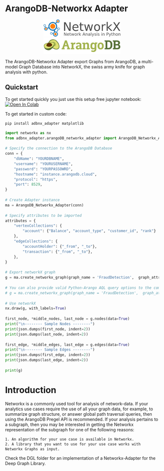 # ArangoDB-Networkx Adapter

<center>
<img src="examples/assets/logos/networkx_logo.svg" width=50% >
</center>
<center>
<img src="examples/assets/logos/ArangoDB_logo.png" width=50% >
</center>

The ArangoDB-Networkx Adapter export Graphs from ArangoDB, a multi-model Graph Database into NetworkX, the swiss army knife for graph analysis with python.


##  Quickstart

To get started quickly you just use this setup free jupyter notebook: <a href="https://colab.research.google.com/github/arangoml/networkx-adapter/blob/master/examples/ArangoDB_NetworkxAdapter.ipynb" target="_parent"><img src="https://colab.research.google.com/assets/colab-badge.svg" alt="Open In Colab"/></a>

To get started in custom code:
```bash
pip install adbnx_adapter matplotlib
```

``` python
import networkx as nx
from adbnx_adapter.arangoDB_networkx_adapter import ArangoDB_Networkx_Adapter

# Specify the connection to the ArangoDB Database
conn = {
    "dbName": "YOURDBNAME",
    "username": "YOURUSERNAME",
    "password": "YOURPASSOWRD",
    "hostname": "instance.arangodb.cloud",
    "protocol": "https",
    "port": 8529,
}

# Create Adapter instance
ma = ArangoDB_Networkx_Adapter(conn)

# Specify attributes to be imported
attributes = {
    "vertexCollections": {
        "account": {"Balance", "account_type", "customer_id", "rank"}
    },
    "edgeCollections": {
        "accountHolder": {"_from", "_to"},
        "transaction": {"_from", "_to"},
    },
}

# Export networkX graph                                  
g = ma.create_networkx_graph(graph_name = 'FraudDetection',  graph_attributes = attributes)

# You can also provide valid Python-Arango AQL query options to the command above, like such:
# g = ma.create_networkx_graph(graph_name = 'FraudDetection',  graph_attributes = attributes, ttl=1000, stream=True)

# Use networkX
nx.draw(g, with_labels=True)

first_node, *middle_nodes, last_node = g.nodes(data=True)
print("\n-------- Sample Nodes --------")
print(json.dumps(first_node, indent=2))
print(json.dumps(last_node, indent=2))

first_edge, *middle_edges, last_edge = g.edges(data=True)
print("\n-------- Sample Edges --------")
print(json.dumps(first_edge, indent=2))
print(json.dumps(last_edge, indent=2))

print(g)
```

# Introduction

Networkx is a commonly used tool for analysis of network-data. If your analytics use cases require the use of all your graph data, for example, to summarize graph structure, or answer global path traversal queries, then using the ArangoDB Pregel API is recommended. If your analysis pertains to a subgraph, then you may be interested in getting the Networkx representation of the subgraph for one of the following reasons:

    1. An algorithm for your use case is available in Networkx.
    2. A library that you want to use for your use case works with Networkx Graphs as input.


Check the DGL folder for an implementation of a Networkx-Adapter for the Deep Graph Library.

